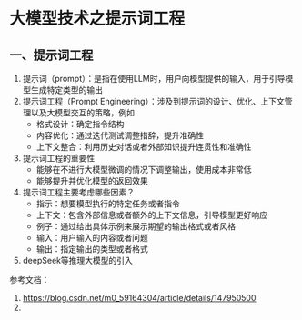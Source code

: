 # 大模型技术之提示词工程

## 一、提示词工程
1. 提示词（prompt）：是指在使用LLM时，用户向模型提供的输入，用于引导模型生成特定类型的输出
2. 提示词工程（Prompt Engineering）：涉及到提示词的设计、优化、上下文管理以及大模型交互的策略，例如
   - 格式设计：确定指令结构
   - 内容优化：通过迭代测试调整措辞，提升准确性
   - 上下文整合：利用历史对话或者外部知识提升连贯性和准确性
3. 提示词工程的重要性
   - 能够在不进行大模型微调的情况下调整输出，使用成本非常低
   - 能够提升并优化模型的返回效果
4. 提示词工程主要考虑哪些因素？
   - 指示：想要模型执行的特定任务或者指令
   - 上下文：包含外部信息或者额外的上下文信息，引导模型更好响应
   - 例子：通过给出具体示例来展示期望的输出格式或者风格
   - 输入：用户输入的内容或者问题
   - 输出：指定输出的类型或者格式
5. deepSeek等推理大模型的引入











参考文档：
1. https://blog.csdn.net/m0_59164304/article/details/147950500
2. 